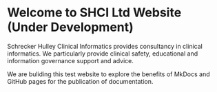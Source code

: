 # Welcome to SHCI Ltd Website (Under Development)

Schrecker Hulley Clinical Informatics provides consultancy in clinical informatics. We particularly provide clinical safety, educational and information governance support and advice.

We are buliding this test website to explore the benefits of MkDocs and GitHub pages for the publication of documentation.
